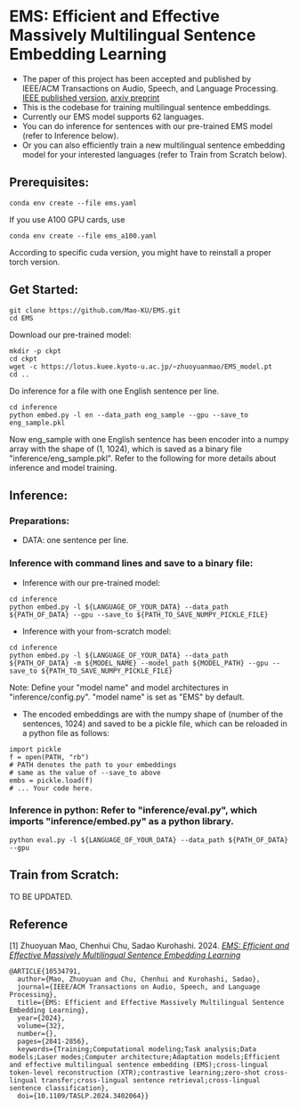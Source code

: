 # EMS: Efficient and Effective Massively Multilingual Sentence Embedding Learning
- The paper of this project has been accepted and published by IEEE/ACM Transactions on Audio, Speech, and Language Processing. [IEEE published version](https://ieeexplore.ieee.org/abstract/document/10534791), [arxiv preprint](https://arxiv.org/abs/2205.15744)
- This is the codebase for training multilingual sentence embeddings.
- Currently our EMS model supports 62 languages.
- You can do inference for sentences with our pre-trained EMS model (refer to Inference below).
- Or you can also efficiently train a new multilingual sentence embedding model for your interested languages (refer to Train from Scratch below).

## Prerequisites:
```
conda env create --file ems.yaml
```
If you use A100 GPU cards, use
```
conda env create --file ems_a100.yaml
```
According to specific cuda version, you might have to reinstall a proper torch version.

## Get Started:
```
git clone https://github.com/Mao-KU/EMS.git
cd EMS
```
Download our pre-trained model:
```
mkdir -p ckpt
cd ckpt
wget -c https://lotus.kuee.kyoto-u.ac.jp/~zhuoyuanmao/EMS_model.pt
cd ..
```
Do inference for a file with one English sentence per line.
```
cd inference
python embed.py -l en --data_path eng_sample --gpu --save_to eng_sample.pkl
```
Now eng\_sample with one English sentence has been encoder into a numpy array with the shape of (1, 1024), which is saved as a binary file "inference/eng\_sample.pkl". Refer to the following for more details about inference and model training.

## Inference:
### Preparations:
- DATA: one sentence per line.

### Inference with command lines and save to a binary file:
- Inference with our pre-trained model:
```
cd inference
python embed.py -l ${LANGUAGE_OF_YOUR_DATA} --data_path ${PATH_OF_DATA} --gpu --save_to ${PATH_TO_SAVE_NUMPY_PICKLE_FILE}
```
- Inference with your from-scratch model:
```
cd inference
python embed.py -l ${LANGUAGE_OF_YOUR_DATA} --data_path ${PATH_OF_DATA} -m ${MODEL_NAME} --model_path ${MODEL_PATH} --gpu --save_to ${PATH_TO_SAVE_NUMPY_PICKLE_FILE}
```
Note: Define your "model name" and model architectures in "inference/config.py". "model name" is set as "EMS" by default.
- The encoded embeddings are with the numpy shape of (number of the sentences, 1024) and saved to be a pickle file, which can be reloaded in a python file as follows:
```
import pickle
f = open(PATH, "rb")
# PATH denotes the path to your embeddings
# same as the value of --save_to above
embs = pickle.load(f)
# ... Your code here.
```
### Inference in python: Refer to "inference/eval.py", which imports "inference/embed.py" as a python library.
```
python eval.py -l ${LANGUAGE_OF_YOUR_DATA} --data_path ${PATH_OF_DATA} --gpu
```

## Train from Scratch:
TO BE UPDATED.

## Reference
[1] Zhuoyuan Mao, Chenhui Chu, Sadao Kurohashi. 2024. [*EMS: Efficient and Effective Massively Multilingual Sentence Embedding Learning*](https://arxiv.org/abs/2205.15744)
```
@ARTICLE{10534791,
  author={Mao, Zhuoyuan and Chu, Chenhui and Kurohashi, Sadao},
  journal={IEEE/ACM Transactions on Audio, Speech, and Language Processing}, 
  title={EMS: Efficient and Effective Massively Multilingual Sentence Embedding Learning}, 
  year={2024},
  volume={32},
  number={},
  pages={2841-2856},
  keywords={Training;Computational modeling;Task analysis;Data models;Laser modes;Computer architecture;Adaptation models;Efficient and effective multilingual sentence embedding (EMS);cross-lingual token-level reconstruction (XTR);contrastive learning;zero-shot cross-lingual transfer;cross-lingual sentence retrieval;cross-lingual sentence classification},
  doi={10.1109/TASLP.2024.3402064}}
```

